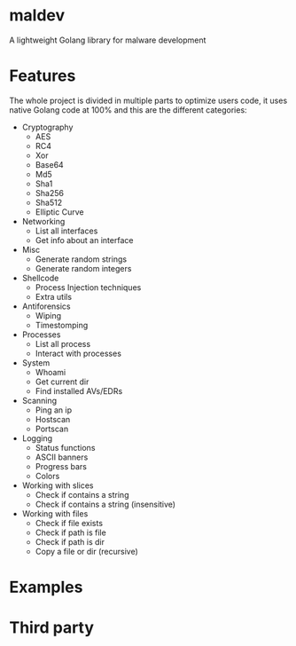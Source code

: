 # maldev
A lightweight Golang library for malware development

# Features

The whole project is divided in multiple parts to optimize users code, it uses native Golang code at 100% and this are the different categories:

- Cryptography
  - AES
  - RC4
  - Xor
  - Base64
  - Md5
  - Sha1
  - Sha256
  - Sha512
  - Elliptic Curve
- Networking
  - List all interfaces
  - Get info about an interface
- Misc
  - Generate random strings
  - Generate random integers
- Shellcode
  - Process Injection techniques
  - Extra utils
- Antiforensics
  - Wiping
  - Timestomping
- Processes
  - List all process
  - Interact with processes
- System
  - Whoami
  - Get current dir
  - Find installed AVs/EDRs
- Scanning
  - Ping an ip
  - Hostscan
  - Portscan
- Logging
  - Status functions
  - ASCII banners
  - Progress bars
  - Colors
- Working with slices
  - Check if contains a string
  - Check if contains a string (insensitive)
- Working with files
  - Check if file exists
  - Check if path is file
  - Check if path is dir
  - Copy a file or dir (recursive)

# Examples

# Third party


